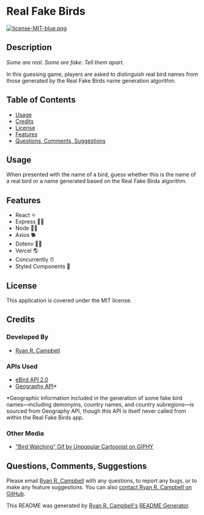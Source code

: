 # Real Fake Birds

[![license-MIT-blue.png](https://img.shields.io/badge/license-MIT-blue)](#License)

## Description
*Some are real. Some are fake. Tell them apart.*

In this guessing game, players are asked to distinguish real bird names from those generated by the Real Fake Birds name generation algorithm.

## Table of Contents
- [Usage](#usage)
- [Credits](#credits)
- [License](#license)
- [Features](#features)
- [Questions, Comments, Suggestions](#questions-comments-suggestions)


## Usage
When presented with the name of a bird, guess whether this is the name of a real bird or a name generated based on the Real Fake Birds algorithm.

 ## Features
 - React ⚛️
 - Express 🏃‍♂️
 - Node 👨‍💻
 - Axios 🐕
 - Dotenv 🕵️‍♂️
 - Vercel 🌎
 - Concurrently ⏰
 - Styled Components 💅

## License
This application is covered under the MIT license.

## Credits
### Developed By
- [Ryan R. Campbell](https://www.github.com/rrcampbell-exe/)

### APIs Used
- [eBird API 2.0](https://documenter.getpostman.com/view/664302/S1ENwy59)
- [Geography API](https://apilayer.com/marketplace/geo-api)*

*Geographic information included in the generation of some fake bird names—including demonyms, country names, and country subregions—is sourced from Geography API, though this API is itself never called from within the Real Fake Birds app.

### Other Media
- ["Bird Watching" Gif by Unpopular Cartoonist on GIPHY](https://giphy.com/unpopularcartoonist)

## Questions, Comments, Suggestions
Please email [Ryan R. Campbell](mailto:campbell.ryan.r@gmail.com) with any questions, to report any bugs, or to make any feature suggestions. You can also [contact Ryan R. Campbell on GitHub](https://www.github.com/rrcampbell-exe/).

This README was generated by [Ryan R. Campbell's](https://www.github.com/rrcampbell-exe/) [README Generator](https://github.com/rrcampbell-exe/readme-generator).